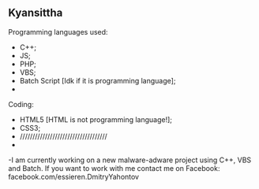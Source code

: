 Kyansittha
-
Programming languages used:
- C++;
- JS;
- PHP;
- VBS;
- Batch Script [Idk if it is programming language];
-
Coding:
- HTML5 [HTML is not programming language!];
- CSS3;
- ///////////////////////////////////
-
-I am currently working on a new malware-adware project using C++, VBS and Batch. If you want to work with me contact me on Facebook: facebook.com/essieren.DmitryYahontov
